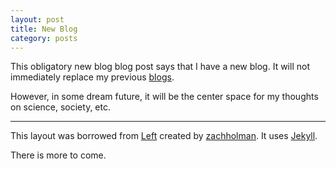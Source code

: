 ```yaml
---
layout: post
title: New Blog
category: posts
---
```


This obligatory new blog blog post says that I have a new blog. 
It will not immediately replace my previous [blogs][katyhuffme].

However, in some dream future, it will be the center space for my thoughts on 
science, society, etc. 

---

This layout was borrowed from [Left][left] created by [zachholman][zh]. It uses 
[Jekyll][jekyll].

There is more to come.

[katyhuffme]: http://katyhuff.me
[jekyll]: https://github.com/mojombo/jekyll
[zh]: http://zachholman.com
[left]: https://github.com/holman/left#readme
[twitter]: https://twitter.com/holman
